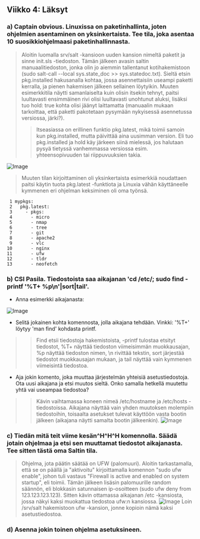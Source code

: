 ## Viikko 4: Läksyt

### a) Captain obvious. Linuxissa on paketinhallinta, joten ohjelmien asentaminen on yksinkertaista. Tee tila, joka asentaa 10 suosikkiohjelmaasi paketinhallinnasta.

> Aloitin luomalla srv/salt -kansioon uuden kansion nimeltä paketit ja sinne init.sls -tiedoston. Tämän jälkeen avasin saltin manuaalitiedoston, jonka olin jo aiemmin tallentanut kotihakemistoon (sudo salt-call --local sys.state_doc >> sys.statedoc.txt). Sieltä etsin pkg.installed hakusanalla kohtaa, jossa asennettaisiin useampi paketti kerralla, ja pienen hakemisen jälkeen sellainen löytyikin. Muuten esimerkkitila näytti samanlaiselta kuin olisin itsekin tehnyt, paitsi luultavasti ensimmäinen rivi olisi luultavasti unohtunut aluksi, lisäksi tuo hold: true kohta olisi jäänyt laittamatta (manuaalin mukaan tarkoittaa, että paketti pakotetaan pysymään nykyisessä asennetussa versiossa, järki?).
>>Itseasiassa on erillinen funktio pkg.latest, mikä toimii samoin kun pkg.installed, mutta päivittää aina uusimman version. Eli tuo pkg.installed ja hold käy järkeen siinä mielessä, jos halutaan pysyä tietyssä vanhemmassa versiossa esim. yhteensopivuuden tai riippuvuuksien takia.

![Image](https://i.imgur.com/lkQXnjY.png)

> Muuten tilan kirjoittaminen oli yksinkertaista esimerkkiä noudattaen paitsi käytin tuota pkg.latest -funktiota ja Linuxia vähän käyttäneelle kymmenen eri ohjelman keksiminen oli oma työnsä.
``` 
 1 mypkgs:
 2   pkg.latest:
 3     - pkgs:
 4       - micro
 5       - nmap
 6       - tree
 7       - git
 8       - apache2
 9       - vlc
10       - nginx
11       - ufw
12       - tldr
13       - neofetch
```

### b) CSI Pasila. Tiedostoista saa aikajanan 'cd /etc/; sudo find -printf '%T+ %p\n'|sort|tail'.

* Anna esimerkki aikajanasta: 
>>
![Image](https://i.imgur.com/)
* Selitä jokainen kohta komennosta, jolla aikajana tehdään. Vinkki: '%T+' löytyy 'man find' kohdasta printf.
>> Find etsii tiedostoja hakemistoista, -printf tulostaa etsityt tiedostot, %T+ näyttää tiedoston viimeisimmän muokkausajan, %p näyttää tiedoston nimen, \n rivittää tekstin, sort järjestää tiedostot muokkausajan mukaan, ja tail näyttää vain kymmenen viimeisintä tiedostoa.
* Aja jokin komento, joka muuttaa järjestelmän yhteisiä asetustiedostoja. Ota uusi aikajana ja etsi muutos sieltä. Onko samalla hetkellä muutettu yhtä vai useampaa tiedostoa?
>> Kävin vaihtamassa koneen nimeä /etc/hostname ja /etc/hosts -tiedostoissa. Aikajana näyttää vain yhden muutoksen molempiin tiedostoihin, toisaalta asetukset tulevat käyttöön vasta bootin jälkeen (aikajana näytti samalta bootin jälkeenkin).
![Image](https://i.imgur.com/l)

### c)  Tiedän mitä teit viime kesän^H^H^H komennolla. Säädä jotain ohjelmaa ja etsi sen muuttamat tiedostot aikajanasta. Tee sitten tästä oma Saltin tila.
> Ohjelma, jota päätin säätää on UFW (palomuuri). Aloitin tarkastamalla, että se on päällä ja "aktivoitu" kirjoittamalla komennon "sudo ufw enable", johon tuli vastaus "Firewall is active and enabled on system startup", eli toimii. Tämän jälkeen lisäsin palomuurille random säännön, eli blokkasin satunnaisen ip-osoitteen (sudo ufw deny from 123.123.123.123). Sitten kävin ottamassa aikajanan /etc -kansiosta, jossa näkyi kaksi muokattua tiedostoa ufw:n kansiossa.
![Image](https://i.imgur.com/)
>Loin /srv/salt hakemistoon ufw -kansion, jonne kopioin nämä kaksi asetustiedostoa.
### d)  Asenna jokin toinen ohjelma asetuksineen.
